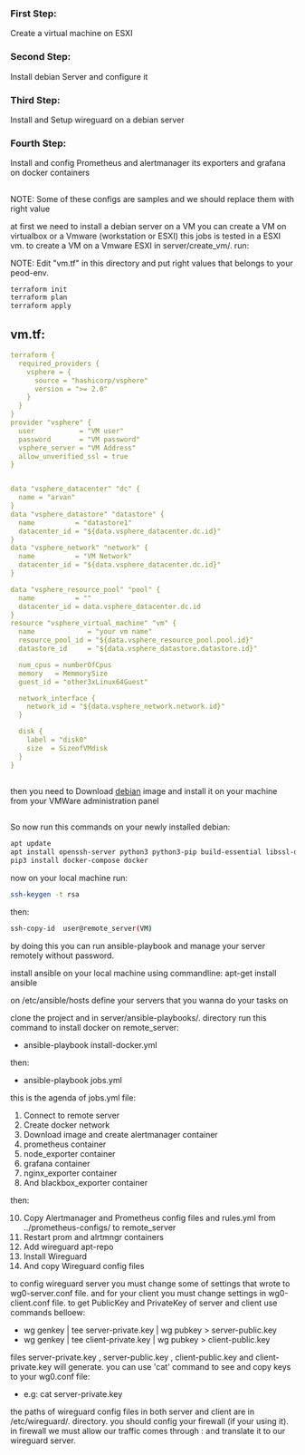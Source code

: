 ### First Step: 
Create a virtual machine on ESXI
### Second Step: 
Install debian Server and configure it
### Third Step:
Install and Setup wireguard on a debian server
### Fourth Step:
Install and config Prometheus and alertmanager its exporters and grafana on docker containers
##
NOTE: Some of these configs are samples and we should replace them with right value

at first we need to install a debian server on a VM
you can create a VM on virtualbox or a Vmware (workstation or ESXI)
this jobs is tested in a ESXI vm.
to create a VM on a Vmware ESXI in server/create_vm/. run:

NOTE: Edit "vm.tf" in this directory and put right values that belongs to your peod-env.
```bash
terraform init 
terraform plan
terraform apply
```
## vm.tf:

```yml
terraform {
  required_providers {
    vsphere = {
      source = "hashicorp/vsphere"
      version = ">= 2.0"
    }
  }
}
provider "vsphere" {
  user           = "VM user"
  password       = "VM password"
  vsphere_server = "VM Address"
  allow_unverified_ssl = true
}


data "vsphere_datacenter" "dc" {
  name = "arvan"
}
data "vsphere_datastore" "datastore" {
  name          = "datastore1"
  datacenter_id = "${data.vsphere_datacenter.dc.id}"
}
data "vsphere_network" "network" {
  name          = "VM Network"
  datacenter_id = "${data.vsphere_datacenter.dc.id}"
}

data "vsphere_resource_pool" "pool" {
  name          = ""
  datacenter_id = data.vsphere_datacenter.dc.id
}
resource "vsphere_virtual_machine" "vm" {
  name             = "your vm name"
  resource_pool_id = "${data.vsphere_resource_pool.pool.id}"
  datastore_id     = "${data.vsphere_datastore.datastore.id}"

  num_cpus = numberOfCpus
  memory   = MemmorySize
  guest_id = "other3xLinux64Guest"

  network_interface {
    network_id = "${data.vsphere_network.network.id}"
  }

  disk {
    label = "disk0"
    size  = SizeofVMdisk 
  }
}


```
##
then you need to Download [debian](https://cdimage.debian.org/debian-cd/11.2.0-live/amd64/iso-hybrid/) image and install it on your machine from your VMWare administration panel
##
So now run this commands on your newly installed debian:
```bash
apt update
apt install openssh-server python3 python3-pip build-essential libssl-dev libffi-dev python-dev vim 
pip3 install docker-compose docker
```
now on your local machine run:
```bash
ssh-keygen -t rsa
```
then: 
```bash
ssh-copy-id  user@remote_server(VM)
```
by doing this you can run ansible-playbook and manage your server remotely without password.

install ansible on your local machine using commandline:
apt-get install ansible

on /etc/ansible/hosts define your servers that you wanna do your tasks on

clone the project and in server/ansible-playbooks/. directory run this command to install docker on remote_server:
- ansible-playbook install-docker.yml

then: 
- ansible-playbook jobs.yml

this is the agenda of jobs.yml file:
1. Connect to remote server
2. Create docker network
3. Download image and create alertmanager container
4. prometheus container
5. node_exporter container
6. grafana container
7. nginx_exporter container
8. And blackbox_exporter container

then:

10. Copy Alertmanager and Prometheus config files and rules.yml from ../prometheus-configs/ to remote_server
11. Restart prom and alrtmngr containers
12. Add wireguard apt-repo 
13. Install Wireguard
14. And copy Wireguard config files

to config wireguard server you must change some of settings that wrote to wg0-server.conf file.
and for your client you must change settings in wg0-client.conf file.
to get PublicKey and PrivateKey of server and client use commands belloew:
- wg genkey | tee server-private.key | wg pubkey > server-public.key
- wg genkey | tee client-private.key | wg pubkey > client-public.key

files server-private.key , server-public.key , client-public.key and client-private.key will generate.
you can use 'cat' command to see and copy keys to your wg0.conf file:
- e.g: cat server-private.key

the paths of wireguard config files in both server and client are in /etc/wireguard/. directory.
you should config your firewall (if your using it).
in firewall we must allow our traffic comes through <Server Internet PublicIP>:<Port of our vpn> and translate it to our wireguard server.






